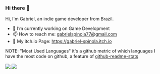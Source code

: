### Hi there 👋

Hi, I'm Gabriel, an indie game developer from Brazil.

- 🔭 I’m currently working on Game Development
- 📫 How to reach me: gabrielspinola77@gmail.com
- 👾 My itch.io Page: https://gabriel-spinola.itch.io

NOTE: "Most Used Languages" it's a github metric of which languages I have the most code on github, a feature of [github-readme-stats](https://github.com/anuraghazra/github-readme-stats)

<a href="https://github.com/anuraghazra/github-readme-stats">
  <img align="center" src="https://github-readme-stats.vercel.app/api?username=Gabriel-Spinola&show_icons=true&count_private=true&theme=tokyonight&include_all_commits=true" />
</a>
<a href="https://github.com/anuraghazra/convoychat">
  <img align="center" src="https://github-readme-stats.vercel.app/api/top-langs/?username=Gabriel-Spinola&layout=compact&theme=tokyonight&hide=css,HTML,ShaderLab,HLSL,yacc,hack&count_private=true&exclude_repo=PHP-and-SQL-Study,Witchs-Ambition,Witcth-2,Call-of-Duty-Modern-Beans,Fps-Game-With-Unity,Website-PHP,Andromeda,SpaceHell-MiniJaaj,Seven-s-Vault" />
</a>

<!-- ![github-user-contribution](https://user-images.githubusercontent.com/69523963/163844491-14b67a7b-7a0e-482c-a36e-c802e5909eb2.svg)-->

